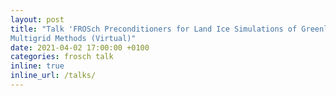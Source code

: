 ```yaml
---
layout: post
title: "Talk 'FROSch Preconditioners for Land Ice Simulations of Greenland and Antarctica' by Alexander Heinlein at the 20th Copper Mountain Conference On
Multigrid Methods (Virtual)"
date: 2021-04-02 17:00:00 +0100
categories: frosch talk
inline: true
inline_url: /talks/
---
```

